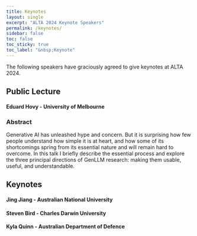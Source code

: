 ```yaml
---
title: Keynotes
layout: single
excerpt: "ALTA 2024 Keynote Speakers"
permalink: /keynotes/
sidebar: false
toc: false
toc_sticky: true
toc_label: "&nbsp;Keynote"
---
```

<style>
    .half {
    width: 50%;
    height: 50%
    }
    .smaller {
    width: 40%;
    height: 40%
    }
</style>

The following speakers have graciously agreed to give keynotes at ALTA 2024.

## Public Lecture
#### Eduard Hovy - University of Melbourne

### Abstract
Generative AI has unleashed hype and concern. But it is surprising how few people understand how simple it is at heart, and how some of its shortcomings spring from its essential nature and will remain hard to overcome. In this talk I briefly describe the essential process and explore the three principal directions of GenLLM research: making them usable, useful, and understandable. 


## Keynotes
#### Jing Jiang - Australian National University

#### Steven Bird - Charles Darwin University

#### Kyla Quinn - Australian Department of Defence
